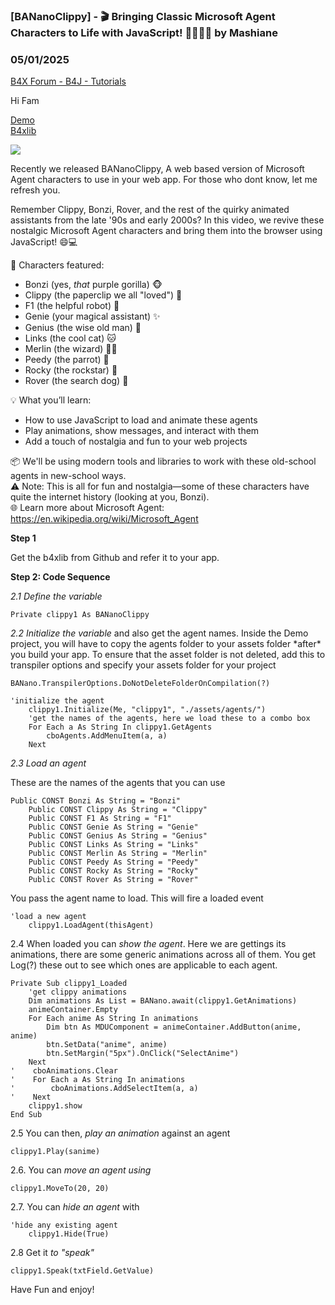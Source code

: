 ### [BANanoClippy] - 🎬 Bringing Classic Microsoft Agent Characters to Life with JavaScript! 🧙‍♂️🐵📎 by Mashiane
### 05/01/2025
[B4X Forum - B4J - Tutorials](https://www.b4x.com/android/forum/threads/166830/)

Hi Fam  
  
[Demo](https://ba-nano-clippy.vercel.app/)  
[B4xlib](https://www.b4x.com/android/forum/threads/web-bananoclippy-pure-javascript-joy-with-sounds-and-animations.166813/)  
  
![](https://www.b4x.com/android/forum/attachments/163817)  
  
  
Recently we released BANanoClippy, A web based version of Microsoft Agent characters to use in your web app. For those who dont know, let me refresh you.  
  
Remember Clippy, Bonzi, Rover, and the rest of the quirky animated assistants from the late '90s and early 2000s? In this video, we revive these nostalgic Microsoft Agent characters and bring them into the browser using JavaScript! 😄💻  
  
👾 Characters featured:  

- Bonzi (yes, *that* purple gorilla) 🐵
- Clippy (the paperclip we all "loved") 📎
- F1 (the helpful robot) 🤖
- Genie (your magical assistant) ✨
- Genius (the wise old man) 🧓
- Links (the cool cat) 🐱
- Merlin (the wizard) 🧙‍♂️
- Peedy (the parrot) 🦜
- Rocky (the rockstar) 🎸
- Rover (the search dog) 🐶

💡 What you’ll learn:  

- How to use JavaScript to load and animate these agents
- Play animations, show messages, and interact with them
- Add a touch of nostalgia and fun to your web projects

📦 We'll be using modern tools and libraries to work with these old-school agents in new-school ways.  
⚠️ Note: This is all for fun and nostalgia—some of these characters have quite the internet history (looking at you, Bonzi).  
🌐 Learn more about Microsoft Agent: <https://en.wikipedia.org/wiki/Microsoft_Agent>  
  
**Step 1**  
  
Get the b4xlib from Github and refer it to your app.  
  
**Step 2: Code Sequence**  
  
*2.1 Define the variable*  
  

```B4X
Private clippy1 As BANanoClippy
```

  
  
*2.2 Initialize the variable* and also get the agent names. Inside the Demo project, you will have to copy the agents folder to your assets folder \*after\* you build your app. To ensure that the asset folder is not deleted, add this to transpiler options and specify your assets folder for your project  
  

```B4X
BANano.TranspilerOptions.DoNotDeleteFolderOnCompilation(?)
```

  
  

```B4X
'initialize the agent  
    clippy1.Initialize(Me, "clippy1", "./assets/agents/")  
    'get the names of the agents, here we load these to a combo box  
    For Each a As String In clippy1.GetAgents  
        cboAgents.AddMenuItem(a, a)  
    Next
```

  
  
*2.3 Load an agent*  
  
These are the names of the agents that you can use  
  

```B4X
Public CONST Bonzi As String = "Bonzi"  
    Public CONST Clippy As String = "Clippy"  
    Public CONST F1 As String = "F1"  
    Public CONST Genie As String = "Genie"  
    Public CONST Genius As String = "Genius"  
    Public CONST Links As String = "Links"  
    Public CONST Merlin As String = "Merlin"  
    Public CONST Peedy As String = "Peedy"  
    Public CONST Rocky As String = "Rocky"  
    Public CONST Rover As String = "Rover"
```

  
  
You pass the agent name to load. This will fire a loaded event  
  

```B4X
'load a new agent  
    clippy1.LoadAgent(thisAgent)
```

  
  
2.4 When loaded you can *show the agent*. Here we are gettings its animations, there are some generic animations across all of them. You get Log(?) these out to see which ones are applicable to each agent.  
  

```B4X
Private Sub clippy1_Loaded  
    'get clippy animations  
    Dim animations As List = BANano.await(clippy1.GetAnimations)  
    animeContainer.Empty  
    For Each anime As String In animations  
        Dim btn As MDUComponent = animeContainer.AddButton(anime, anime)  
        btn.SetData("anime", anime)  
        btn.SetMargin("5px").OnClick("SelectAnime")  
    Next  
'    cboAnimations.Clear  
'    For Each a As String In animations  
'        cboAnimations.AddSelectItem(a, a)  
'    Next      
    clippy1.show  
End Sub
```

  
  
2.5 You can then, *play an animation* against an agent  
  

```B4X
clippy1.Play(sanime)
```

  
  
2.6. You can *move an agent using*  
  

```B4X
clippy1.MoveTo(20, 20)
```

  
  
2.7. You can *hide an agent* with  
  

```B4X
'hide any existing agent  
    clippy1.Hide(True)
```

  
  
2.8 Get it *to "speak"*  
  

```B4X
clippy1.Speak(txtField.GetValue)
```

  
  
Have Fun and enjoy!
